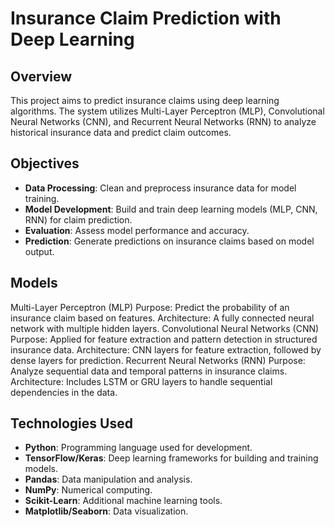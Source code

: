 # Insurance Claim Prediction with Deep Learning

## Overview

This project aims to predict insurance claims using deep learning algorithms. The system utilizes Multi-Layer Perceptron (MLP), Convolutional Neural Networks (CNN), and Recurrent Neural Networks (RNN) to analyze historical insurance data and predict claim outcomes.

## Objectives

- **Data Processing**: Clean and preprocess insurance data for model training.
- **Model Development**: Build and train deep learning models (MLP, CNN, RNN) for claim prediction.
- **Evaluation**: Assess model performance and accuracy.
- **Prediction**: Generate predictions on insurance claims based on model output.

## Models
Multi-Layer Perceptron (MLP)
Purpose: Predict the probability of an insurance claim based on features.
Architecture: A fully connected neural network with multiple hidden layers.
Convolutional Neural Networks (CNN)
Purpose: Applied for feature extraction and pattern detection in structured insurance data.
Architecture: CNN layers for feature extraction, followed by dense layers for prediction.
Recurrent Neural Networks (RNN)
Purpose: Analyze sequential data and temporal patterns in insurance claims.
Architecture: Includes LSTM or GRU layers to handle sequential dependencies in the data.

## Technologies Used

- **Python**: Programming language used for development.
- **TensorFlow/Keras**: Deep learning frameworks for building and training models.
- **Pandas**: Data manipulation and analysis.
- **NumPy**: Numerical computing.
- **Scikit-Learn**: Additional machine learning tools.
- **Matplotlib/Seaborn**: Data visualization.


